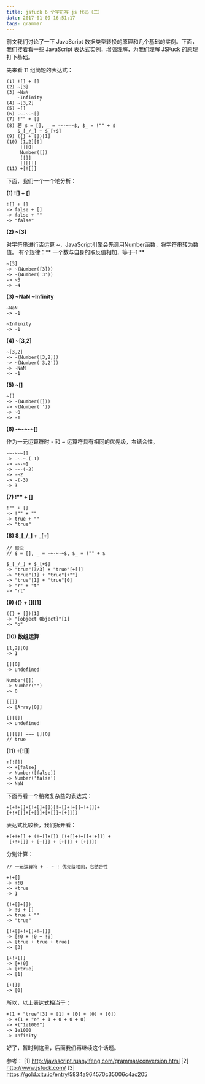 ```yaml
---
title: jsfuck 6 个字符写 js 代码（二）
date: 2017-01-09 16:51:17
tags: grammar
---
```


前文我们讨论了一下 JavaScript 数据类型转换的原理和几个基础的实例。下面，我们接着看一些 JavaScript 表达式实例，增强理解，为我们理解 JSFuck 的原理打下基础。

<!-- more -->

先来看 11 组简短的表达式：

```
(1) ![] + []
(2) ~[3]
(3) ~NaN
    ~Infinity
(4) ~[3,2]
(5) ~[]
(6) -~-~-~[]
(7) !"" + []
(8) 若 $ = [], _ = -~-~-~$, $_ = !"" + $
    $_[_/_] + $_[+$]
(9) ({} + [])[1]
(10) [1,2][0]
     [][0]
     Number([])
     [[]]
     [][[]]
(11) +[![]]
```
下面，我们一个一个地分析：

**(1) ![] + []**

```
![] + []
-> false + []
-> false + ""
-> "false"
```

**(2) ~[3]**

对字符串进行否运算 ~，JavaScript引擎会先调用Number函数，将字符串转为数值。
有个规律：** 一个数与自身的取反值相加，等于-1 **

```
~[3]
-> ~(Number([3]))
-> ~(Number('3'))
-> ~3
-> -4
```

**(3) ~NaN ~Infinity**

```
~NaN
-> -1

~Infinity
-> -1
```

**(4) ~[3,2]**

```
~[3,2]
-> ~(Number([3,2]))
-> ~(Number('3,2'))
-> ~NaN
-> -1
```

**(5) ~[]**

```
~[]
-> ~(Number([]))
-> ~(Number(''))
-> ~0
-> -1
```

**(6) -~-~-~[]**

作为一元运算符时 \- 和 ~ 运算符具有相同的优先级，右结合性。

```
-~-~-~[]
-> -~-~-(-1)
-> -~-~1
-> -~-(-2)
-> -~2
-> -(-3)
-> 3
```

**(7) !"" + []**

```
!"" + []
-> !"" + ""
-> true + ""
-> "true"
```

**(8) $\_[\_/\_] + $\_[+$]**

```
// 假设
// $ = [], _ = -~-~-~$, $_ = !"" + $

$_[_/_] + $_[+$]
-> "true"[3/3] + "true"[+[]]
-> "true"[1] + "true"[+""]
-> "true"[1] + "true"[0]
-> "r" + "t"
-> "rt"
```

**(9) ({} + [])[1]**

```
({} + [])[1]
-> "[object Object]"[1]
-> "o"
```

**(10) 数组运算**

```
[1,2][0]
-> 1

[][0]
-> undefined

Number([])
-> Number("")
-> 0

[[]]
-> [Array[0]]

[][[]]
-> undefined

[][[]] === [][0]
// true
```

**(11) +[![]]**

```
+[![]]
-> +[false]
-> Number([false])
-> Number('false')
-> NaN
```

下面再看一个稍微复杂些的表达式：

```
+(+!+[]+(!+[]+[])[!+[]+!+[]+!+[]]+
[+!+[]]+[+[]]+[+[]]+[+[]])
```

表达式比较长，我们拆开看：

```
+(+!+[] + (!+[]+[]) [!+[]+!+[]+!+[]] + 
 [+!+[]] + [+[]] + [+[]] + [+[]])
```

分别计算：

```
// 一元运算符 + - ~ ! 优先级相同，右结合性

+!+[]
-> +!0
-> +true
-> 1

(!+[]+[])
-> !0 + []
-> true + ""
-> "true"

[!+[]+!+[]+!+[]]
-> [!0 + !0 + !0]
-> [true + true + true]
-> [3]

[+!+[]]
-> [+!0]
-> [+true]
-> [1]

[+[]]
-> [0]
```

所以，以上表达式相当于：

```
+(1 + "true"[3] + [1] + [0] + [0] + [0])
-> +(1 + "e" + 1 + 0 + 0 + 0)
-> +("1e1000")
-> 1e1000
-> Infinity
```

好了，暂时到这里，后面我们再继续这个话题。

参考：
[1] http://javascript.ruanyifeng.com/grammar/conversion.html
[2] http://www.jsfuck.com/
[3] https://gold.xitu.io/entry/5834a964570c35006c4ac205